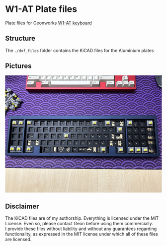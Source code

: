 
# W1-AT Plate files

Plate files for Geonworks [W1-AT keyboard](https://geon.works/pages/w1-at)  

## Structure  
The `./dxf_files` folder contains the KiCAD files for the Aluminium plates  

## Pictures
![w1-at](pics/w1-at.png "w1=at")


## Disclaimer  
The KiCAD files are of my authorship. Everything is licensed under the MIT License. Even so, please contact Geon before using them commercially.  
I provide these files without liability and without any guarantees regarding functionality, as expressed in the MIT license under which all of these files are licensed.  